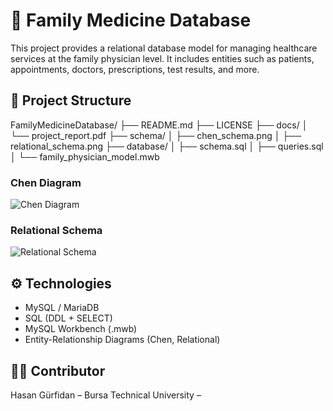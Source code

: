 # 🏥 Family Medicine Database

This project provides a relational database model for managing healthcare services at the family physician level. It includes entities such as patients, appointments, doctors, prescriptions, test results, and more.

## 📂 Project Structure
FamilyMedicineDatabase/
├── README.md
├── LICENSE
├── docs/
│ └── project_report.pdf
├── schema/
│ ├── chen_schema.png
│ ├── relational_schema.png
├── database/
│ ├── schema.sql
│ ├── queries.sql
│ └── family_physician_model.mwb

### Chen Diagram
![Chen Diagram](schema/chen_schema.png)

### Relational Schema
![Relational Schema](schema/relational_schema.png)


## ⚙️ Technologies
- MySQL / MariaDB
- SQL (DDL + SELECT)
- MySQL Workbench (.mwb)
- Entity-Relationship Diagrams (Chen, Relational)

## 👨‍💻 Contributor
Hasan Gürfidan – Bursa Technical University – 


